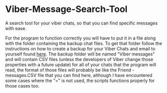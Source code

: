 # Viber-Message-Search-Tool
A search tool for your viber chats, so that you can find specific messages with ease.

For the program to function correctly you will have to put it in a file along with the folder containing the backup chat files. To get that folder follow the instructions on how to create a backup for your Viber Chats and email to yourself found [here](http://bit.ly/2x2nXPl). The backup folder will be named "Viber messages" and will contain CSV files (unless the developers of Viber change those properties with a future update) for all of your chats that the program will read, the format of those files will probably be like the Friend - messages.CSV file that you can find here, although I have encountered some cases where the "=" is not used, the scripts functions properly for those cases too. 
